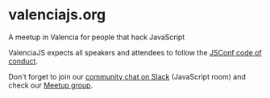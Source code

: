 valenciajs.org
==============

A meetup in Valencia for people that hack JavaScript

ValenciaJS expects all speakers and attendees to follow the [JSConf code of conduct](http://jsconf.com/codeofconduct.html). 

Don't forget to join our [community chat on Slack](http://valencia-devs.herokuapp.com/) (JavaScript room) and check our [Meetup group](http://www.meetup.com/es/ValenciaJS).
